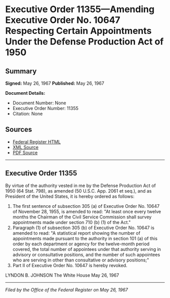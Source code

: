 # Executive Order 11355—Amending Executive Order No. 10647 Respecting Certain Appointments Under the Defense Production Act of 1950

## Summary

**Signed:** May 26, 1967
**Published:** May 26, 1967

**Document Details:**
- Document Number: None
- Executive Order Number: 11355
- Citation: None

## Sources
- [Federal Register HTML](https://www.presidency.ucsb.edu/documents/executive-order-11355-amending-executive-order-no-10647-respecting-certain-appointments)
- [XML Source](None)
- [PDF Source](None)

---

## Executive Order 11355

By virtue of the authority vested in me by the Defense Production Act of 1950 (64 Stat. 798), as amended (50 U.S.C. App. 2061 et seq.), and as President of the United States, it is hereby ordered as follows:
1. The first sentence of subsection 305 (a) of Executive Order No. 10647 of November 28, 1955, is amended to read:
"At least once every twelve months the Chairman of the Civil Service Commission shall survey appointments made under section 710 (b) (1) of the Act."
2. Paragraph (1) of subsection 305 (b) of Executive Order No. 10647 is amended to read:
"A statistical report showing the number of appointments made pursuant to the authority in section 101 (a) of this order by each department or agency for the twelve-month period covered, the total number of appointees under that authority serving in advisory or consultative positions, and the number of such appointees who are serving in other than consultative or advisory positions;"
3. Part II of Executive Order No. 10647 is hereby revoked.

LYNDON B. JOHNSON
The White House
May 26, 1967

---

*Filed by the Office of the Federal Register on May 26, 1967*
